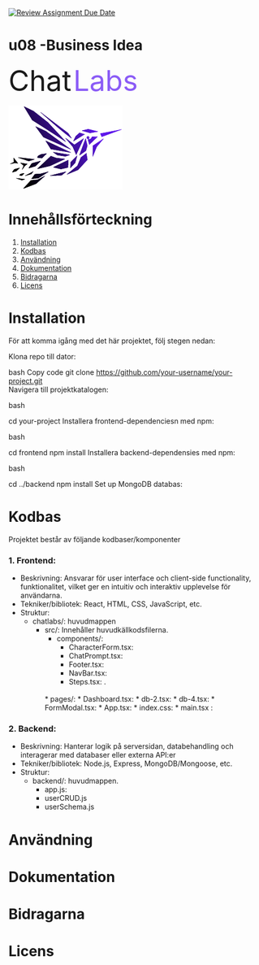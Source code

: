 [![Review Assignment Due Date](https://classroom.github.com/assets/deadline-readme-button-24ddc0f5d75046c5622901739e7c5dd533143b0c8e959d652212380cedb1ea36.svg)](https://classroom.github.com/a/CViV37hj)

# u08 -Business Idea
<span style="color:#; font-family: ; font-size: 4em;">Chat</span> <span style="color:#8B5CF6;font-family: ; font-size: 4em;">Labs</span> 

![Chat Labs logo](/chatlabs/src/assets/logo2.png "Chat Labs logo")

# Innehållsförteckning 

1. [Installation](#installation)
2. [Kodbas](#kodbas)
3. [Användning](#användning)
4. [Dokumentation](#dokumentation)
5. [Bidragarna](#bidragarna)
6. [Licens](#licens)


# Installation
För att komma igång med det här projektet, följ stegen nedan:

Klona repo till dator:

bash
Copy code
git clone https://github.com/your-username/your-project.git
<br>Navigera till projektkatalogen:

bash

cd your-project
Installera frontend-dependenciesn med npm:

bash

cd frontend
npm install
Installera backend-dependensies med npm:

bash

cd ../backend
npm install
Set up MongoDB databas:


# Kodbas
Projektet består av följande kodbaser/komponenter

### 1. **Frontend**:

* Beskrivning: Ansvarar för  user interface och client-side functionality, funktionalitet, vilket ger en intuitiv och interaktiv upplevelse för användarna.
* Tekniker/bibliotek: React, HTML, CSS, JavaScript, etc.
* Struktur:
    * chatlabs/: huvudmappen
        * src/: Innehåller huvudkällkodsfilerna.
             * components/: 
                 * CharacterForm.tsx:
                 * ChatPrompt.tsx:
                 * Footer.tsx:
                 * NavBar.tsx:
                 * Steps.tsx: .
            <br>
             * pages/: 
                 * Dashboard.tsx:
                 * db-2.tsx:
                 * db-4.tsx:
                 * FormModal.tsx:
            * App.tsx:
            * index.css: 
            * main.tsx :

              
             

### 2. **Backend**:

* Beskrivning: Hanterar logik på serversidan, databehandling och interagerar med databaser eller externa API:er
* Tekniker/bibliotek: Node.js, Express, MongoDB/Mongoose, etc.
* Struktur:
    *  backend/: huvudmappen.
        * app.js:
        * userCRUD.js
        * userSchema.js

# Användning

# Dokumentation

# Bidragarna

# Licens

